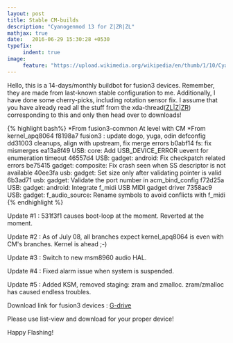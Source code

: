 ```yaml
---
layout: post
title: Stable CM-builds
description: "Cyanogenmod 13 for Z|ZR|ZL"
mathjax: true
date:   2016-06-29 15:30:28 +0530
typefix:
     indent: true
image:
     feature: "https://upload.wikimedia.org/wikipedia/en/thumb/1/10/CyanogenMod_logo.svg/1524px-CyanogenMod_logo.svg.png"
---
```


Hello, this is a 14-days/monthly buildbot for fusion3 devices. Remember, they are made from last-known stable
configuration to me. Additionally, I have done some cherry-picks, including rotation sensor fix.
I assume that you have already read all the stuff from the xda-thread([ZL](http://forum.xda-developers.com/xperia-zl/development/stable-cyanogenmod-t3407662)|[Z](http://forum.xda-developers.com/xperia-z/development/stable-cyanogenmod-t3407658)|[ZR](http://forum.xda-developers.com/xperia-zr/development/stable-cyanogenmod-t3407650)) corresponding to this and only then head
over to downloads!

{% highlight bash%}
*From fusion3-common
At level with CM
*From kernel_apq8064
f8198a7 fusion3 : update dogo, yuga, odin defconfig
dd31003 cleanups, align with upstream, fix merge errors
b0abf14 fs: fix mismerges
ea13a8f49 USB: core: Add USB_DEVICE_ERROR uevent for enumeration timeout
46557d4 USB: gadget: android: Fix checkpatch related errors
be75415 gadget: composite: Fix crash seen when SS descriptor is not available
40ee3fa usb: gadget: Set size only after validating pointer is valid
6b3ad71 usb: gadget: Validate the port number in acm_bind_config
f72d25a USB: gadget: android: Integrate f_midi USB MIDI gadget driver
7358ac9 USB: gadget: f_audio_source: Rename symbols to avoid conflicts with f_midi
{% endhighlight %}

Update #1 : 531f3f1 causes boot-loop at the moment. Reverted at the moment.

Update #2 : As of July 08, all branches expect kernel_apq8064 is even with CM's branches. Kernel is ahead ;-)

Update #3 : Switch to new msm8960 audio HAL.

Update #4 : Fixed alarm issue when system is suspended.

Update #5 : Added KSM, removed staging: zram and zmalloc. zram/zmalloc has caused endless troubles. 

Download link for fusion3 devices : [G-drive](https://drive.google.com/open?id=0B9yrk5QZnasiV1BaY1libUdBbWc)

Please use list-view and download for your proper device!

Happy Flashing!
